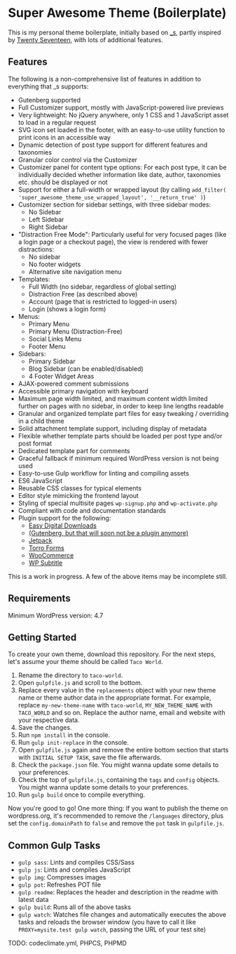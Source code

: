 # Super Awesome Theme (Boilerplate)

This is my personal theme boilerplate, initially based on [\_s](http://underscores.me/), partly inspired by [Twenty Seventeen](https://wordpress.org/themes/twentyseventeen/), with lots of additional features.

## Features

The following is a non-comprehensive list of features in addition to everything that \_s supports:

* Gutenberg supported
* Full Customizer support, mostly with JavaScript-powered live previews
* Very lightweight: No jQuery anywhere, only 1 CSS and 1 JavaScript asset to load in a regular request
* SVG icon set loaded in the footer, with an easy-to-use utility function to print icons in an accessible way
* Dynamic detection of post type support for different features and taxonomies
* Granular color control via the Customizer
* Customizer panel for content type options: For each post type, it can be individually decided whether information like date, author, taxonomies etc. should be displayed or not
* Support for either a full-width or wrapped layout (by calling `add_filter( 'super_awesome_theme_use_wrapped_layout', '__return_true' )`)
* Customizer section for sidebar settings, with three sidebar modes:
    * No Sidebar
    * Left Sidebar
    * Right Sidebar
* "Distraction Free Mode": Particularly useful for very focused pages (like a login page or a checkout page), the view is rendered with fewer distractions:
    * No sidebar
    * No footer widgets
    * Alternative site navigation menu
* Templates:
    * Full Width (no sidebar, regardless of global setting)
    * Distraction Free (as described above)
    * Account (page that is restricted to logged-in users)
    * Login (shows a login form)
* Menus:
    * Primary Menu
    * Primary Menu (Distraction-Free)
    * Social Links Menu
    * Footer Menu
* Sidebars:
    * Primary Sidebar
    * Blog Sidebar (can be enabled/disabled)
    * 4 Footer Widget Areas
* AJAX-powered comment submissions
* Accessible primary navigation with keyboard
* Maximum page width limited, and maximum content width limited further on pages with no sidebar, in order to keep line lengths readable
* Granular and organized template part files for easy tweaking / overriding in a child theme
* Solid attachment template support, including display of metadata
* Flexible whether template parts should be loaded per post type and/or post format
* Dedicated template part for comments
* Graceful fallback if minimum required WordPress version is not being used
* Easy-to-use Gulp workflow for linting and compiling assets
* ES6 JavaScript
* Reusable CSS classes for typical elements
* Editor style mimicking the frontend layout
* Styling of special multisite pages `wp-signup.php` and `wp-activate.php`
* Compliant with code and documentation standards
* Plugin support for the following:
    * [Easy Digital Downloads](https://wordpress.org/plugins/easy-digital-downloads/)
    * [(Gutenberg, but that will soon not be a plugin anymore)](https://wordpress.org/plugins/gutenberg/)
    * [Jetpack](https://wordpress.org/plugins/jetpack/)
    * [Torro Forms](https://wordpress.org/plugins/torro-forms/)
    * [WooCommerce](https://wordpress.org/plugins/woocommerce/)
    * [WP Subtitle](https://wordpress.org/plugins/wp-subtitle/)

This is a work in progress. A few of the above items may be incomplete still.

## Requirements

Minimum WordPress version: 4.7

## Getting Started

To create your own theme, download this repository. For the next steps, let's assume your theme should be called `Taco World`.

1. Rename the directory to `taco-world`.
2. Open `gulpfile.js` and scroll to the bottom.
3. Replace every value in the `replacements` object with your new theme name or theme author data in the appropriate format. For example, replace `my-new-theme-name` with `taco-world`, `MY_NEW_THEME_NAME` with `TACO_WORLD` and so on. Replace the author name, email and website with your respective data.
4. Save the changes.
5. Run `npm install` in the console.
6. Run `gulp init-replace` in the console.
7. Open `gulpfile.js` again and remove the entire bottom section that starts with `INITIAL SETUP TASK`, save the file afterwards.
8. Check the `package.json` file. You might wanna update some details to your preferences.
9. Check the top of `gulpfile.js`, containing the `tags` and `config` objects. You might wanna update some details to your preferences.
10. Run `gulp build` once to compile everything.

Now you're good to go! One more thing: If you want to publish the theme on wordpress.org, it's recommended to remove the `/languages` directory, plus set the `config.domainPath` to `false` and remove the `pot` task in `gulpfile.js`.

## Common Gulp Tasks

* `gulp sass`: Lints and compiles CSS/Sass
* `gulp js`: Lints and compiles JavaScript
* `gulp img`: Compresses images
* `gulp pot`: Refreshes POT file
* `gulp readme`: Replaces the header and description in the readme with latest data
* `gulp build`: Runs all of the above tasks
* `gulp watch`: Watches file changes and automatically executes the above tasks and reloads the browser window (you have to call it like `PROXY=mysite.test gulp watch`, passing the URL of your test site)

TODO: codeclimate.yml, PHPCS, PHPMD
